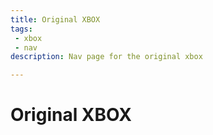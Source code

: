 ```yaml
---
title: Original XBOX
tags: 
 - xbox
 - nav
description: Nav page for the original xbox

---
```


# Original XBOX

